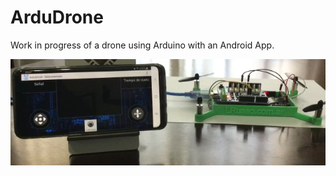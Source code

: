 # ArduDrone

Work in progress of a drone using Arduino with an Android App.

![alt screenshot](https://raw.githubusercontent.com/lrusso/ArduDrone/main/ArduDrone.png)
